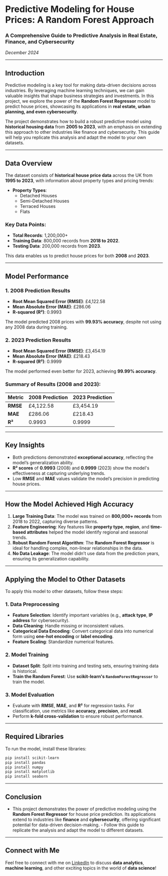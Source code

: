 # Predictive Modeling for House Prices: A Random Forest Approach

### A Comprehensive Guide to Predictive Analysis in Real Estate, Finance, and Cybersecurity

*December 2024*

---

## Introduction

Predictive modeling is a key tool for making data-driven decisions across industries. By leveraging machine learning techniques, we can gain valuable insights that shape business strategies and investments. In this project, we explore the power of the **Random Forest Regressor** model to predict house prices, showcasing its applications in **real estate, urban planning, and even cybersecurity**.

The project demonstrates how to build a robust predictive model using **historical housing data** from **2005 to 2023**, with an emphasis on extending this approach to other industries like finance and cybersecurity. This guide will help you replicate this analysis and adapt the model to your own datasets.

---

## Data Overview

The dataset consists of **historical house price data** across the UK from **1995 to 2023**, with information about property types and pricing trends:

- **Property Types**:
  - Detached Houses
  - Semi-Detached Houses
  - Terraced Houses
  - Flats

### Key Data Points:
- **Total Records**: 1,200,000+
- **Training Data**: 800,000 records from **2018 to 2022**.
- **Testing Data**: 200,000 records from **2023**.

This data enables us to predict house prices for both **2008** and **2023**.

---

## Model Performance

### 1. **2008 Prediction Results**
   - **Root Mean Squared Error (RMSE)**: £4,122.58
   - **Mean Absolute Error (MAE)**: £286.06
   - **R-squared (R²)**: 0.9993

   The model predicted 2008 prices with **99.93% accuracy**, despite not using any 2008 data during training.

### 2. **2023 Prediction Results**
   - **Root Mean Squared Error (RMSE)**: £3,454.19
   - **Mean Absolute Error (MAE)**: £218.43
   - **R-squared (R²)**: 0.9999

   The model performed even better for 2023, achieving **99.99% accuracy**.

### Summary of Results (2008 and 2023):

| Metric               | 2008 Prediction  | 2023 Prediction  |
|----------------------|------------------|------------------|
| **RMSE**             | £4,122.58        | £3,454.19        |
| **MAE**              | £286.06          | £218.43          |
| **R²**               | 0.9993           | 0.9999           |

---

## Key Insights

- Both predictions demonstrated **exceptional accuracy**, reflecting the model’s generalization ability.
- **R² scores** of **0.9993** (2008) and **0.9999** (2023) show the model's effectiveness at capturing underlying trends.
- Low **RMSE** and **MAE** values validate the model’s precision in predicting house prices.

---

## How the Model Achieved High Accuracy

1. **Large Training Data**: The model was trained on **800,000+ records** from 2018 to 2022, capturing diverse patterns.
2. **Feature Engineering**: Key features like **property type**, **region**, and **time-based attributes** helped the model identify regional and seasonal trends.
3. **Robust Random Forest Algorithm**: The **Random Forest Regressor** is ideal for handling complex, non-linear relationships in the data.
4. **No Data Leakage**: The model didn’t use data from the prediction years, ensuring its generalization capability.

---

## Applying the Model to Other Datasets

To apply this model to other datasets, follow these steps:

### 1. **Data Preprocessing**
   - **Feature Selection**: Identify important variables (e.g., **attack type**, **IP address** for cybersecurity).
   - **Data Cleaning**: Handle missing or inconsistent values.
   - **Categorical Data Encoding**: Convert categorical data into numerical form using **one-hot encoding** or **label encoding**.
   - **Feature Scaling**: Standardize numerical features.

### 2. **Model Training**
   - **Dataset Split**: Split into training and testing sets, ensuring training data is historical.
   - **Train the Random Forest**: Use **scikit-learn's `RandomForestRegressor`** to train the model.

### 3. **Model Evaluation**
   - Evaluate with **RMSE**, **MAE**, and **R²** for regression tasks. For classification, use metrics like **accuracy**, **precision**, and **recall**.
   - Perform **k-fold cross-validation** to ensure robust performance.

---

## Required Libraries

To run the model, install these libraries:

```bash
pip install scikit-learn
pip install pandas
pip install numpy
pip install matplotlib
pip install seaborn
```
---

## Conclusion

- This project demonstrates the power of predictive modeling using the **Random Forest Regressor** for house price prediction. Its applications extend to industries like **finance** and **cybersecurity**, offering significant potential for data-driven decision-making. - Follow this guide to replicate the analysis and adapt the model to different datasets.

---

## Connect with Me

Feel free to connect with me on [LinkedIn](https://www.linkedin.com/in/awmr/) to discuss **data analytics**, **machine learning**, and other exciting topics in the world of **data science**!

